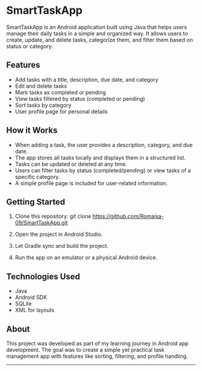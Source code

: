 # SmartTaskApp

SmartTaskApp is an Android application built using Java that helps users manage their daily tasks in a simple and organized way. It allows users to create, update, and delete tasks, categorize them, and filter them based on status or category.

## Features

- Add tasks with a title, description, due date, and category
- Edit and delete tasks
- Mark tasks as completed or pending
- View tasks filtered by status (completed or pending)
- Sort tasks by category
- User profile page for personal details

## How it Works

- When adding a task, the user provides a description, category, and due date.
- The app stores all tasks locally and displays them in a structured list.
- Tasks can be updated or deleted at any time.
- Users can filter tasks by status (completed/pending) or view tasks of a specific category.
- A simple profile page is included for user-related information.

## Getting Started

1. Clone this repository:
git clone https://github.com/Romaisa-09/SmartTaskApp.git

2. Open the project in Android Studio.

3. Let Gradle sync and build the project.

4. Run the app on an emulator or a physical Android device.

## Technologies Used

- Java
- Android SDK
- SQLite 
- XML for layouts

## About

This project was developed as part of my learning journey in Android app development. The goal was to create a simple yet practical task management app with features like sorting, filtering, and profile handling.

---

